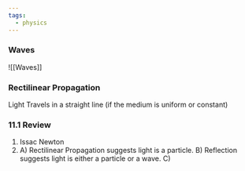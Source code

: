```yaml
---
tags:
  - physics
---
```

### Waves 
![[Waves]]


### Rectilinear Propagation
Light Travels in a straight line (if the medium is uniform or constant)

### 11.1 Review

1. Issac Newton
2. A) Rectilinear Propagation suggests light is a particle. B) Reflection suggests light is either a particle or a wave. C)






